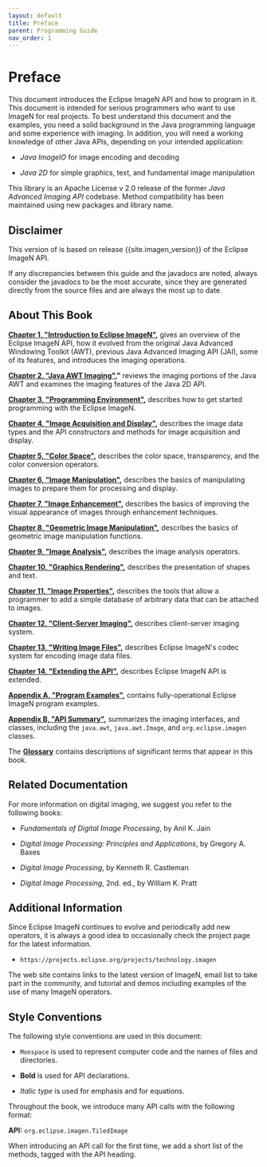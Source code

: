 ```yaml
---
layout: default
title: Preface
parent: Programming Guide
nav_order: 1
---
```


# Preface

This document introduces the Eclipse ImageN API and how to
program in it. This document is intended for serious programmers who
want to use ImageN for real projects. To best
understand this document and the examples, you need a solid background
in the Java programming language and some experience with imaging. In
addition, you will need a working knowledge of other Java APIs,
depending on your intended application:

- *Java ImageIO* for image encoding and decoding

- *Java 2D* for simple graphics, text, and fundamental image manipulation

This library is an Apache License v 2.0 release of the former *Java Advanced Imaging API*
codebase. Method compatibility has been maintained using new packages and library name.

Disclaimer
----------

This version of is based on release {{site.imagen_version}} of the Eclipse ImageN API.

If any discrepancies between this guide and the javadocs are noted, always
consider the javadocs to be the most accurate, since they are
generated directly from the source files and are always the most up to
date.

About This Book
---------------

**[Chapter 1, \"Introduction to Eclipse ImageN\"](../introduction),** gives an overview of the Eclipse ImageN API, how it evolved from the original Java Advanced Windowing Toolkit (AWT), previous Java Advanced Imaging API (JAI), some of its features, and introduces the imaging operations.

**[Chapter 2, \"Java AWT Imaging\"](../j2d-concepts),"** reviews the imaging portions of the Java AWT and examines the imaging features of the Java 2D API.

**[Chapter 3, \"Programming Environment\"](../programming-environ),** describes how to get started programming with the Eclipse ImageN.

**[Chapter 4, \"Image Acquisition and
Display\"](../acquisition),** describes the image data types and the API constructors and methods for image acquisition and display.

**[Chapter 5, \"Color Space\"](../color),** describes the color space, transparency, and the color conversion operators.

**[Chapter 6, \"Image
Manipulation\"](../image-manipulation),** describes the basics of manipulating images to prepare them for processing and display.

**[Chapter 7, \"Image Enhancement\"](../image-enhance),** describes the basics of improving the visual appearance of images through enhancement techniques.

**[Chapter 8, \"Geometric Image
Manipulation\"](../geom-image-manip),** describes the basics of geometric image manipulation functions.

**[Chapter 9, \"Image Analysis\"](../analysis),** describes the image analysis operators.

**[Chapter 10, \"Graphics Rendering\"](../graphics),** describes the presentation of shapes and text.

**[Chapter 11, \"Image Properties\"](../properties),** describes the tools that allow a programmer to add a simple database of arbitrary data that can be attached to images.

**[Chapter 12, \"Client-Server
Imaging\"](../client-server),** describes client-server imaging system.

**[Chapter 13, \"Writing Image Files\"](../encode),** describes Eclipse ImageN\'s codec system for encoding image data files.

**[Chapter 14, \"Extending the API\"](../extension),** describes Eclipse ImageN API is extended.

**[Appendix A, \"Program Examples\"](../Examples),** contains fully-operational Eclipse ImageN program examples.

**[Appendix B, \"API
Summary\"](../api-summary),** summarizes the imaging interfaces, and classes, including the `java.awt`, `java.awt.Image`, and `org.eclipse.imagen` classes.

The **[Glossary](../glossary)** contains descriptions of significant terms that appear in this book.

Related Documentation
---------------------

For more information on digital imaging, we suggest you refer to the
following books:

-   *Fundamentals of Digital Image Processing*, by Anil K. Jain

-   *Digital Image Processing: Principles and Applications*, by
    Gregory A. Baxes

-   *Digital Image Processing*, by Kenneth R. Castleman

-   *Digital Image Processing*, 2nd. ed., by William K. Pratt

Additional Information
----------------------

Since Eclipse ImageN continues to evolve and periodically add
new operators, it is always a good idea to occasionally check the
project page for the latest information.

* `https://projects.eclipse.org/projects/technology.imagen`

The web site contains links to the latest version of ImageN, email
list to take part in the community, and tutorial and demos 
including examples of the use of many ImageN operators.

Style Conventions
-----------------

The following style conventions are used in this document:

-   `Monspace` is used to represent computer code and the names of
    files and directories.

-   **Bold** is used for API declarations.

-   *Italic type* is used for emphasis and for equations.

Throughout the book, we introduce many API calls with the following format:

**API:** `org.eclipse.imagen.TiledImage`

When introducing an API call for the first time, we add a short
list of the methods, tagged with the API heading.
